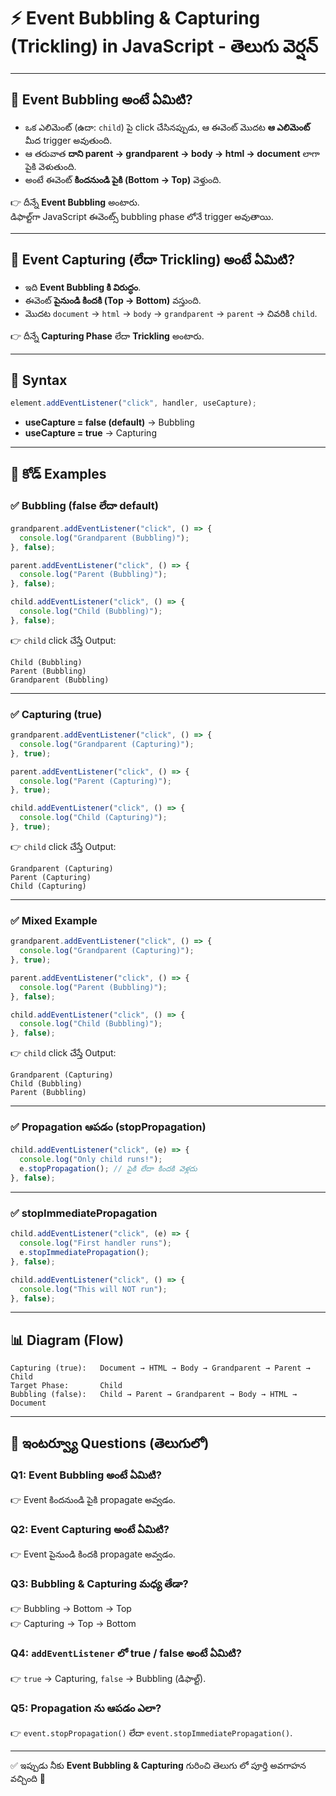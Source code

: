 # ⚡ Event Bubbling & Capturing (Trickling) in JavaScript - తెలుగు వెర్షన్

---

## 📌 Event Bubbling అంటే ఏమిటి?
- ఒక ఎలిమెంట్ (ఉదా: `child`) పై click చేసినప్పుడు, ఆ ఈవెంట్ మొదట **ఆ ఎలిమెంట్** మీద trigger అవుతుంది.  
- ఆ తరువాత **దాని parent → grandparent → body → html → document** లాగా పైకి వెళుతుంది.  
- అంటే ఈవెంట్ **కిందనుండి పైకి (Bottom → Top)** వెళ్తుంది.  

👉 దీన్నే **Event Bubbling** అంటారు.  
డిఫాల్ట్‌గా JavaScript ఈవెంట్స్ bubbling phase లోనే trigger అవుతాయి.  

---

## 📌 Event Capturing (లేదా Trickling) అంటే ఏమిటి?
- ఇది **Event Bubbling కి విరుద్ధం**.  
- ఈవెంట్ **పైనుండి కిందకి (Top → Bottom)** వస్తుంది.  
- మొదట `document` → `html` → `body` → `grandparent` → `parent` → చివరికి `child`.  

👉 దీన్నే **Capturing Phase** లేదా **Trickling** అంటారు.  

---

## 📌 Syntax
```js
element.addEventListener("click", handler, useCapture);
```
- **useCapture = false (default)** → Bubbling  
- **useCapture = true** → Capturing  

---

## 📌 కోడ్ Examples

### ✅ Bubbling (false లేదా default)
```js
grandparent.addEventListener("click", () => {
  console.log("Grandparent (Bubbling)");
}, false);

parent.addEventListener("click", () => {
  console.log("Parent (Bubbling)");
}, false);

child.addEventListener("click", () => {
  console.log("Child (Bubbling)");
}, false);
```

👉 `child` click చేస్తే Output:
```
Child (Bubbling)
Parent (Bubbling)
Grandparent (Bubbling)
```

---

### ✅ Capturing (true)
```js
grandparent.addEventListener("click", () => {
  console.log("Grandparent (Capturing)");
}, true);

parent.addEventListener("click", () => {
  console.log("Parent (Capturing)");
}, true);

child.addEventListener("click", () => {
  console.log("Child (Capturing)");
}, true);
```

👉 `child` click చేస్తే Output:
```
Grandparent (Capturing)
Parent (Capturing)
Child (Capturing)
```

---

### ✅ Mixed Example
```js
grandparent.addEventListener("click", () => {
  console.log("Grandparent (Capturing)");
}, true);

parent.addEventListener("click", () => {
  console.log("Parent (Bubbling)");
}, false);

child.addEventListener("click", () => {
  console.log("Child (Bubbling)");
}, false);
```

👉 `child` click చేస్తే Output:
```
Grandparent (Capturing)
Child (Bubbling)
Parent (Bubbling)
```

---

### ✅ Propagation ఆపడం (stopPropagation)
```js
child.addEventListener("click", (e) => {
  console.log("Only child runs!");
  e.stopPropagation(); // పైకి లేదా కిందకి వెళ్లదు
}, false);
```

---

### ✅ stopImmediatePropagation
```js
child.addEventListener("click", (e) => {
  console.log("First handler runs");
  e.stopImmediatePropagation();
}, false);

child.addEventListener("click", () => {
  console.log("This will NOT run");
}, false);
```

---

## 📊 Diagram (Flow)

```
Capturing (true):   Document → HTML → Body → Grandparent → Parent → Child
Target Phase:       Child
Bubbling (false):   Child → Parent → Grandparent → Body → HTML → Document
```

---

## 📌 ఇంటర్వ్యూ Questions (తెలుగులో)

### Q1: Event Bubbling అంటే ఏమిటి?
👉 Event కిందనుండి పైకి propagate అవ్వడం.  

### Q2: Event Capturing అంటే ఏమిటి?
👉 Event పైనుండి కిందకి propagate అవ్వడం.  

### Q3: Bubbling & Capturing మధ్య తేడా?
👉 Bubbling → Bottom → Top  
👉 Capturing → Top → Bottom  

### Q4: `addEventListener` లో true / false అంటే ఏమిటి?
👉 `true` → Capturing, `false` → Bubbling (డిఫాల్ట్).  

### Q5: Propagation ను ఆపడం ఎలా?
👉 `event.stopPropagation()` లేదా `event.stopImmediatePropagation()`.  

---

✅ ఇప్పుడు నీకు **Event Bubbling & Capturing** గురించి తెలుగు లో పూర్తి అవగాహన వచ్చింది 🚀  
